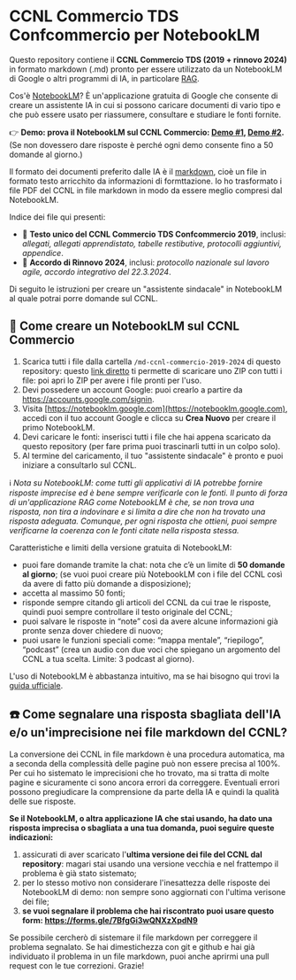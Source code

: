 # CCNL Commercio TDS Confcommercio per NotebookLM #

Questo repository contiene il **CCNL Commercio TDS (2019 + rinnovo 2024)** in formato markdown (.md) pronto per essere utilizzato da un NotebookLM di Google o altri programmi di IA, in particolare [RAG](https://it.wikipedia.org/wiki/Retrieval_augmented_generation).

Cos'è [NotebookLM](https://notebooklm.google/)? È un'applicazione gratuita di Google che consente di creare un assistente IA in cui si possono caricare documenti di vario tipo e che può essere usato per riassumere, consultare e studiare le fonti fornite.

👉 **Demo: prova il NotebookLM sul CCNL Commercio: [Demo #1](https://notebooklm.google.com/notebook/c7e26c48-43fc-459f-9ca9-2c21eb7d2973), [Demo #2](https://notebooklm.google.com/notebook/99fd9c23-9759-47d1-9994-27922aeb8933).** (Se non dovessero dare risposte è perché ogni demo consente fino a 50 domande al giorno.)

Il formato dei documenti preferito dalle IA è il [markdown](https://it.wikipedia.org/wiki/Markdown), cioè un file in formato testo arricchito da informazioni di formttazione. Io ho trasformato i file PDF del CCNL in file markdown in modo da essere meglio compresi dal NotebookLM.

Indice dei file qui presenti:
- 📖 **Testo unico del CCNL Commercio TDS Confcommercio 2019**, inclusi: *allegati, allegati apprendistato, tabelle restibutive, protocolli aggiuntivi, appendice*.
- 📖 **Accordo di Rinnovo 2024**, inclusi: *protocollo nazionale sul lavoro agile, accordo integrativo del 22.3.2024*.

Di seguito le istruzioni per creare un "assistente sindacale" in NotebookLM al quale potrai porre domande sul CCNL.


## 📝 Come creare un NotebookLM sul CCNL Commercio

1. Scarica tutti i file dalla cartella `/md-ccnl-commercio-2019-2024` di questo repository: questo [link diretto](https://download-directory.github.io/?url=https://github.com/eventualo/ccnl-commercio-notebooklm/tree/master/md-ccnl-commercio-2019-2024) ti permette di scaricare uno ZIP con tutti i file: poi apri lo ZIP per avere i file pronti per l'uso.
1. Devi possedere un account Google: puoi crearlo a partire da https://accounts.google.com/signin.
1. Visita [https://notebooklm.google.com](https://notebooklm.google.com), accedi con il tuo account Google e clicca su **Crea Nuovo** per creare il primo NotebookLM.
1. Devi caricare le fonti: inserisci tutti i file che hai appena scaricato da questo repository (per fare prima puoi trascinarli tutti in un colpo solo).
1. Al termine del caricamento, il tuo "assistente sindacale" è pronto e puoi iniziare a consultarlo sul CCNL.

ℹ️ *Nota su NotebookLM: come tutti gli applicativi di IA potrebbe fornire risposte imprecise ed è bene sempre verificarle con le fonti. Il punto di forza di un'applicazione RAG come NotebookLM è che, se non trova una risposta, non tira a indovinare e si limita a dire che non ha trovato una risposta adeguata. Comunque, per ogni risposta che ottieni, puoi sempre verificarne la coerenza con le fonti citate nella risposta stessa.*

Caratteristiche e limiti della versione gratuita di NotebookLM:
- puoi fare domande tramite la chat: nota che c’è un limite di **50 domande al giorno**; (se vuoi puoi creare più NotebookLM con i file del CCNL così da avere di fatto più domande a disposizione);
- accetta al massimo 50 fonti;
- risponde sempre citando gli articoli del CCNL da cui trae le risposte, quindi puoi sempre controllare il testo originale del CCNL;
- puoi salvare le risposte in “note” così da avere alcune informazioni già pronte senza dover chiedere di nuovo;
- puoi usare le funzioni speciali come: “mappa mentale”, “riepilogo”, “podcast” (crea un audio con due voci che spiegano un argomento del CCNL a tua scelta. Limite: 3 podcast al giorno).

L'uso di NotebookLM è abbastanza intuitivo, ma se hai bisogno qui trovi la [guida ufficiale](https://support.google.com/notebooklm#topic=16164070).


## ☎️ Come segnalare una risposta sbagliata dell'IA e/o un'imprecisione nei file markdown del CCNL?

La conversione dei CCNL in file markdown è una procedura automatica, ma a seconda della complessità delle pagine può non essere precisa al 100%. Per cui ho sistemato le imprecisioni che ho trovato, ma si tratta di molte pagine e sicuramente ci sono ancora errori da correggere. 
Eventuali errori possono pregiudicare la comprensione da parte della IA e quindi la qualità delle sue risposte.

**Se il NotebookLM, o altra applicazione IA che stai usando, ha dato una risposta imprecisa o sbagliata a una tua domanda, puoi seguire queste indicazioni:**
1. assicurati di aver scaricato l'**ultima versione dei file del CCNL dal repository**: magari stai usando una versione vecchia e nel frattempo il problema è già stato sistemato; 
1. per lo stesso motivo non considerare l'inesattezza delle risposte dei NotebookLM di demo: non sempre sono aggiornati con l'ultima verisone dei file;
1. **se vuoi segnalare il problema che hai riscontrato puoi usare questo form: https://forms.gle/7BfgGi3wQNXzXpdN9**

Se possibile cercherò di sistemare il file markdown per correggere il problema segnalato. Se hai dimestichezza con git e github e hai già individuato il problema in un file markdown, puoi anche aprirmi una pull request con le tue correzioni.
Grazie!